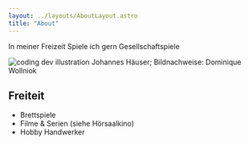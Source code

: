```yaml
---
layout: ../layouts/AboutLayout.astro
title: "About"
---
```


In meiner Freizeit Spiele ich gern Gesellschaftspiele

<div>
  <img src="/assets/Johannes.jpg" class="sm:w-1/2 mx-auto" alt="coding dev illustration">
  <label> Johannes Häuser; Bildnachweise: Dominique Wollniok</label>
</div>

## Freiteit

- Brettspiele
- Filme & Serien (siehe Hörsaalkino)
- Hobby Handwerker
